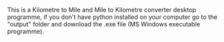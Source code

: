 This is a Kilometre to Mile and Mile to Kilometre converter desktop programme, 
if you don't have python installed on your computer go to the "output" folder 
and download the .exe file (MS Windows executable programme).
